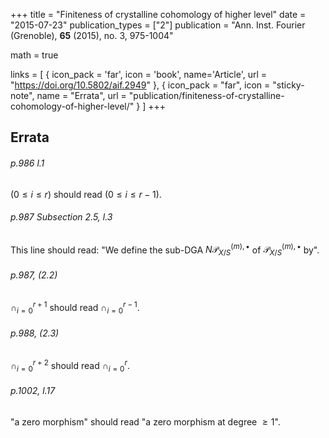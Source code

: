 +++
title = "Finiteness of crystalline cohomology of higher level"
date = "2015-07-23"
publication_types = ["2"]
publication = "Ann. Inst. Fourier (Grenoble), **65** (2015), no. 3, 975-1004"

math = true

links = [ { icon_pack = 'far', icon = 'book', name='Article', url = "https://doi.org/10.5802/aif.2949" }, { icon_pack = "far", icon = "sticky-note", name = "Errata", url = "publication/finiteness-of-crystalline-cohomology-of-higher-level/" } ]
+++

## Errata
###### p.986 l.1
$(0\leq i\leq r)$ should read $(0\leq i\leq r-1)$.

###### p.987 Subsection 2.5, l.3
This line should read: "We define the sub-DGA $N\mathscr{P}^{(m),\bullet}_{X/S}$ of $\mathscr{P}^{(m),\bullet}_{X/S}$ by".

###### p.987, (2.2)
$\cap^{r+1}_{i=0}$ should read $\cap_{i=0}^{r-1}$.

###### p.988, (2.3)
$\cap^{r+2}_{i=0}$ should read $\cap_{i=0}^r$.

###### p.1002, l.17
"a zero morphism" should read "a zero morphism at degree $\geq 1$".
